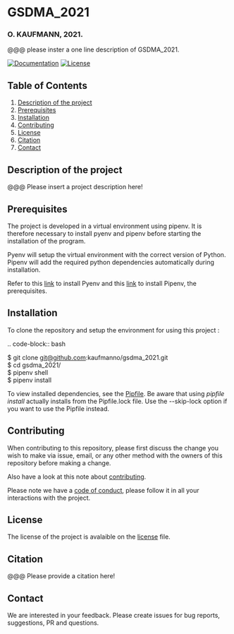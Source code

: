 # GSDMA_2021  
### O. KAUFMANN, 2021.  
  
@@@ please inster a one line description of GSDMA_2021.

[![Documentation](https://readthedocs.org/projects/gsdma-2021/badge/?version=latest)](https://gsdma-2021.readthedocs.io/en/latest/?badge=latest
)
[![License](https://img.shields.io/badge/License-GPLv3-blue.svg)](https://www.gnu.org/licenses/gpl-3.0)


## Table of Contents
1. [Description of the project](#Description-of-the-project)
2. [Prerequisites](#Prerequisites)
3. [Installation](#Installation)
4. [Contributing](#Contributing)
5. [License](#License)
6. [Citation](#Citation)
7. [Contact](#Contact)

## Description of the project <a name="Description-of-the-project"></a>

@@@ Please insert a project description here!  

## Prerequisites <a name="Prerequisites"></a>

The project is developed in a virtual environment using pipenv. It is therefore necessary to install pyenv and pipenv before starting the installation of the program.  

Pyenv will setup the virtual environment with the correct version of Python. Pipenv will add the required python dependencies automatically during installation.  

Refer to this [link](https://github.com/pyenv/pyenv-installer) to install Pyenv and this [link](https://pipenv.pypa.io/en/latest/install/) to install Pipenv, the prerequisites.  
## Installation <a name="Installation"></a>
To clone the repository and setup the environment for using this project :

.. code-block:: bash 

   $  git clone git@github.com:kaufmanno/gsdma_2021.git  
   $  cd gsdma_2021/  
   $  pipenv shell  
   $  pipenv install   

To view installed dependencies, see the [Pipfile](https://github.com/kaufmanno/gsdma_2021/blob/master/Pipfile). Be aware that using *pipfile install* actually installs from the Pipfile.lock file. Use the --skip-lock option if you want to use the Pipfile instead.  
  

## Contributing <a name="Contributing"></a>

When contributing to this repository, please first discuss the change you wish to make via issue, email, or any other method with the owners of this repository before making a change.

Also have a look at this note about [contributing](https://github.com/kaufmanno/gsdma_2021/blob/master/CONTRIBUTING.md).  

Please note we have a [code of conduct](https://github.com/kaufmanno/gsdma_2021/blob/master/CODE_OF_CONDUCT.md), please follow it in all your interactions with the project.  


## License <a name="License"></a>

The license of the project is avalaible on the [license](https://github.com/kaufmanno/gsdma_2021/blob/master/LICENSE) file.  

## Citation <a name="Citation"></a>

@@@ Please provide a citation here!  

## Contact <a name="Contact"></a>

We are interested in your feedback. Please create issues for bug reports, suggestions, PR and questions.  
